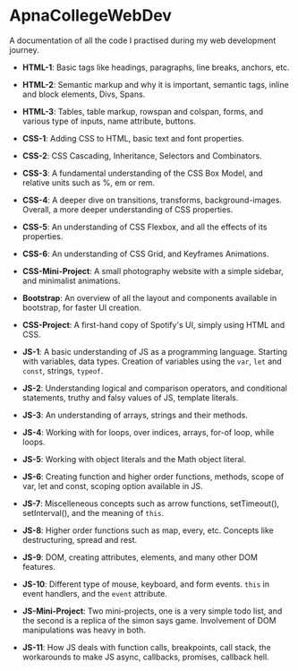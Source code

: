 # ApnaCollegeWebDev

A documentation of all the code I practised during my web development journey.

- **HTML-1**: Basic tags like headings, paragraphs, line breaks, anchors, etc.
- **HTML-2**: Semantic markup and why it is important, semantic tags, inline and block elements, Divs, Spans.
- **HTML-3**: Tables, table markup, rowspan and colspan, forms, and various type of inputs, name attribute, buttons.

- **CSS-1**: Adding CSS to HTML, basic text and font properties.
- **CSS-2**: CSS Cascading, Inheritance, Selectors and Combinators.
- **CSS-3**: A fundamental understanding of the CSS Box Model, and relative units such as %, em or rem.
- **CSS-4**: A deeper dive on transitions, transforms, background-images. Overall, a more deeper understanding of CSS properties.
- **CSS-5**: An understanding of CSS Flexbox, and all the effects of its properties.
- **CSS-6**: An understanding of CSS Grid, and Keyframes Animations.
- **CSS-Mini-Project**: A small photography website with a simple sidebar, and minimalist animations.
- **Bootstrap**: An overview of all the layout and components available in bootstrap, for faster UI creation.
- **CSS-Project**: A first-hand copy of Spotify's UI, simply using HTML and CSS.
- **JS-1**: A basic understanding of JS as a programming language. Starting with variables, data types. Creation of variables using the `var`, `let` and `const`, strings, `typeof`.
- **JS-2**: Understanding logical and comparison operators, and conditional statements, truthy and falsy values of JS, template literals.
- **JS-3**: An understanding of arrays, strings and their methods.
- **JS-4**: Working with for loops, over indices, arrays, for-of loop, while loops.
- **JS-5**: Working with object literals and the Math object literal.
- **JS-6**: Creating function and higher order functions, methods, scope of var, let and const, scoping option available in JS.
- **JS-7**: Miscelleneous concepts such as arrow functions, setTimeout(), setInterval(), and the meaning of `this`.
- **JS-8**: Higher order functions such as map, every, etc. Concepts like destructuring, spread and rest.
- **JS-9**: DOM, creating attributes, elements, and many other DOM features.
- **JS-10**: Different type of mouse, keyboard, and form events. `this` in event handlers, and the `event` attribute.
- **JS-Mini-Project**: Two mini-projects, one is a very simple todo list, and the second is a replica of the simon says game. Involvement of DOM manipulations was heavy in both.
- **JS-11**: How JS deals with function calls, breakpoints, call stack, the workarounds to make JS async, callbacks, promises, callback hell.